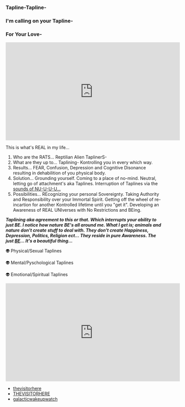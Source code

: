 ### Tapline-Tapline-
### I'm calling on your Tapline-
### For Your Love-


<iframe width="560" height="315" src="https://www.youtube.com/embed/lxlZWrac-bQ" frameborder="0" allow="accelerometer; autoplay; encrypted-media; gyroscope; picture-in-picture" allowfullscreen></iframe>



This is what's REAL in my life...


1.  Who are the RATS...  Reptilian Alien TaplinerS-  
2.  What are they up to...  Taplining-  Kontrolling you in every which way.
3.  Results...  FEAR, Confusion, Depression and Cognitive Disonance resulting in dehabilition of you physical body. 
4.  Solution...  Grounding yourself. Coming to a place of no-mind. Neutral, letting go of attachment's aka Taplines. Interruption of Taplines via the <a href="https://www.youtube.com/watch?v=-XGDHayyECU" target="_blank">sounds of NU-U-U-U...</a> 
5.  Possibilities...  REcognizing your personal Sovereignty.  Taking Authority and Responsibility over your Immortal Spirit. Getting off the wheel of re-incartion for another Kontrolled lifetime until you "get it". Developing an Awareness of REAL UNIverses with No Restrictions and BEing.  


___Taplining aka agreement to this or that.  Which interrupts your ability to just BE. I notice how nature BE's all around me.  What I get is; animals and nature don't create stuff to deal with.  They don't create Happiness, Depression, Politics, Religion ect... They reside in pure Awareness.  The just <a href="https://www.youtube.com/watch?v=Evht41pyNGU/" target=" blank">BE</a>...  It's a beautiful thing...___


:alien:  Physical/Sexual Taplines

:alien:  Mental/Pyschological Taplines

:alien:  Emotional/Spiritual Taplines


<iframe width="560" height="315" src="https://www.youtube.com/embed/videoseries?list=PL8xPT6VXv6UfW5N-ejcaHzDK4OR3vF1kx" frameborder="0" allow="accelerometer; autoplay; encrypted-media; gyroscope; picture-in-picture" allowfullscreen></iframe>


-  <a href="https://www.instagram.com/_thevisitorhere/" target=" blank">thevisitorhere</a>
-  <a href="https://twitter.com/_THEVISITORHERE/" target=" blank">THEVISITORHERE</a>
-  <a href="http://galacticwakeupwatch.strikingly.com/" target=" blank">galacticwakeupwatch</a>


